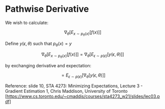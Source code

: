 # Pathwise Derivative

We wish to calculate:

$$
\nabla_\theta[E_{x \sim p_\theta(x)}[f(x)]]
$$

Define $y(\epsilon,\theta)$ such that $p_\theta(x) = y$

$$
\nabla_\theta[E_{x \sim p_\theta(x)}[f(x)]] = \nabla_\theta[E_{\epsilon \sim p(\epsilon)} [y(\epsilon,\theta)] ]
$$

by exchanging derivative and expectation:

$$
= E_{\epsilon \sim p(\epsilon)} [\nabla_\theta[ y(\epsilon,\theta)] ]
$$

Reference:
slide 10, STA 4273: Minimizing Expectations, Lecture 3 - Gradient Estimation 1, Chris Maddison, University of Toronto
[https://www.cs.toronto.edu/~cmaddis/courses/sta4273_w21/slides/lec03.pdf]
